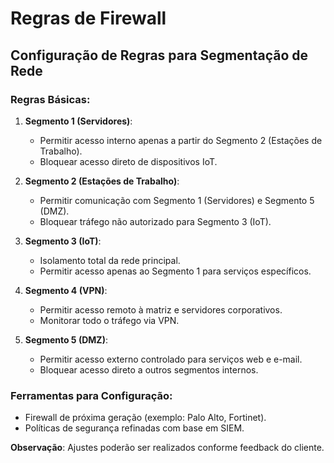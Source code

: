 # Regras de Firewall

## Configuração de Regras para Segmentação de Rede
### Regras Básicas:
1. **Segmento 1 (Servidores)**:
   - Permitir acesso interno apenas a partir do Segmento 2 (Estações de Trabalho).
   - Bloquear acesso direto de dispositivos IoT.

2. **Segmento 2 (Estações de Trabalho)**:
   - Permitir comunicação com Segmento 1 (Servidores) e Segmento 5 (DMZ).
   - Bloquear tráfego não autorizado para Segmento 3 (IoT).

3. **Segmento 3 (IoT)**:
   - Isolamento total da rede principal.
   - Permitir acesso apenas ao Segmento 1 para serviços específicos.

4. **Segmento 4 (VPN)**:
   - Permitir acesso remoto à matriz e servidores corporativos.
   - Monitorar todo o tráfego via VPN.

5. **Segmento 5 (DMZ)**:
   - Permitir acesso externo controlado para serviços web e e-mail.
   - Bloquear acesso direto a outros segmentos internos.

### Ferramentas para Configuração:
- Firewall de próxima geração (exemplo: Palo Alto, Fortinet).
- Políticas de segurança refinadas com base em SIEM.

**Observação**: Ajustes poderão ser realizados conforme feedback do cliente.
